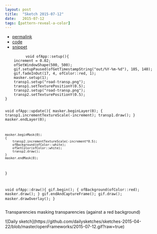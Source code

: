 ```yaml
---
layout: post
title:  "Sketch 2015-07-12"
date:   2015-07-12
tags: [pattern-reveal-a-color]
---
```

<div class="code">
    <ul>
		<li><a href="{% post_url 2015-07-12-sketch %}">permalink</a></li>
		<li><a href="https://github.com/dailysketches/dailySketches/tree/master/sketches/2015-07-12">code</a></li>
		<li><a href="#" class="snippet-button">snippet</a></li>
	</ul>
    <pre class="snippet">
        <code class="cpp">void ofApp::setup(){
    increment = 0.02;
    ofSetWindowShape(500, 500);
    gif.setupPaused(ofGetTimestampString("out/%Y-%m-%d"), 105, 140);
    gif.fadeInOut(17, 4, ofColor::red, 1);
    masker.setup(1);
    transp1.setup("road-transp.png");
    transp1.setTexturePositionY(0.5);
    transp2.setup("road-transp.png");
    transp2.setTexturePositionY(0.5);
}

void ofApp::update(){
    masker.beginLayer(0);
    {
        transp1.incrementTextureScale(-increment);
        transp1.draw();
    }
    masker.endLayer(0);

    masker.beginMask(0);
    {
        transp2.incrementTextureScale(-increment*0.5);
        ofBackground(ofColor::white);
        ofSetColor(ofColor::white);
        transp2.draw();
    }
    masker.endMask(0);
}

void ofApp::draw(){
    gif.begin();
    {
        ofBackground(ofColor::red);
        masker.draw();
    }
    gif.endAndCaptureFrame();
    gif.draw();
    masker.drawOverlay();
}</code>
    </pre>
</div>
<p class="description">Transparencies masking transparencies (against a red background)</p>
![Daily sketch](https://github.com/dailysketches/sketches-2015-04-22/blob/master/openFrameworks/2015-07-12.gif?raw=true)
